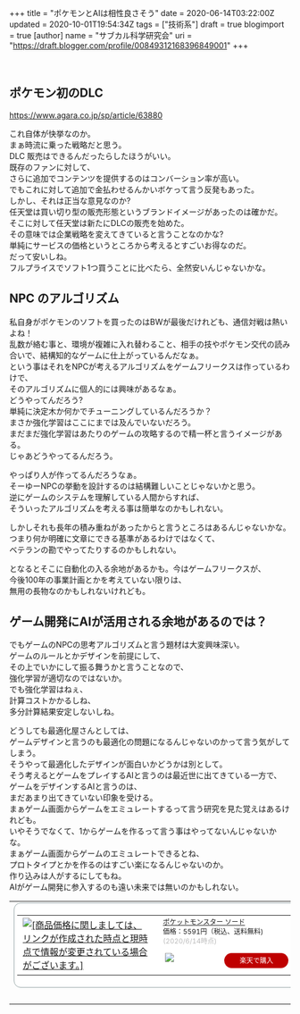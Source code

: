 +++
title = "ポケモンとAIは相性良さそう"
date = 2020-06-14T03:22:00Z
updated = 2020-10-01T19:54:34Z
tags = ["技術系"]
draft = true
blogimport = true 
[author]
	name = "サブカル科学研究会"
	uri = "https://draft.blogger.com/profile/00849312168396849001"
+++

<br /><div><h2 style="text-align: left;">ポケモン初のDLC</h2><p style="-webkit-text-size-adjust: auto;"><a href="https://www.agara.co.jp/sp/article/63880" rel="nofollow" target="_blank">https://www.agara.co.jp/sp/article/63880</a></p><p style="-webkit-text-size-adjust: auto;">これ自体が快挙なのか。<br />まぁ時流に乗った戦略だと思う。<br />DLC 販売はできるんだったらしたほうがいい。<br />既存のファンに対して、<br />さらに追加でコンテンツを提供するのはコンバーション率が高い。<br />でもこれに対して追加で金払わせるんかいボケって言う反発もあった。<br />しかし、それは正当な意見なのか?<br />任天堂は買い切り型の販売形態というブランドイメージがあったのは確かだ。<br />そこに対して任天堂は新たにDLCの販売を始めた。<br />その意味では企業戦略を変えてきていると言うことなのかな?<br />単純にサービスの価格というところから考えるとすごいお得なのだ。<br />だって安いしね。<br />フルプライスでソフト1つ買うことに比べたら、全然安いんじゃないかな。</p><h2 style="text-align: left;">NPC のアルゴリズム</h2><p style="-webkit-text-size-adjust: auto;">私自身がポケモンのソフトを買ったのはBWが最後だけれども、通信対戦は熱いよね！<br />乱数が絡む事と、環境が複雑に入れ替わること、相手の技やポケモン交代の読み合いで、結構知的なゲームに仕上がっているんだなぁ。<br />という事はそれをNPCが考えるアルゴリズムをゲームフリークスは作っているわけで、<br />そのアルゴリズムに個人的には興味があるなぁ。<br />どうやってんだろう?<br />単純に決定木か何かでチューニングしているんだろうか？<br />まさか強化学習はここにまでは及んでいないだろう。<br />まだまだ強化学習はあたりのゲームの攻略するので精一杯と言うイメージがある。<br />じゃあどうやってるんだろう。</p><p style="-webkit-text-size-adjust: auto;">やっぱり人が作ってるんだろうなぁ。<br />そーゆーNPCの挙動を設計するのは結構難しいことじゃないかと思う。<br />逆にゲームのシステムを理解している人間からすれば、<br />そういったアルゴリズムを考える事は簡単なのかもしれない。</p><p style="-webkit-text-size-adjust: auto;">しかしそれも長年の積み重ねがあったからと言うところはあるんじゃないかな。<br />つまり何か明確に文章にできる基準があるわけではなくて、<br />ベテランの勘でやってたりするのかもしれない。</p><p style="-webkit-text-size-adjust: auto;">となるとそこに自動化の入る余地があるかも。今はゲームフリークスが、<br />今後100年の事業計画とかを考えていない限りは、<br />無用の長物なのかもしれないけれども。</p><h2 style="text-align: left;">ゲーム開発にAIが活用される余地があるのでは？</h2><p style="-webkit-text-size-adjust: auto;">でもゲームのNPCの思考アルゴリズムと言う題材は大変興味深い。<br />ゲームのルールとかデザインを前提にして、<br />その上でいかにして振る舞うかと言うことなので、<br />強化学習が適切なのではないか。<br />でも強化学習はねぇ、<br />計算コストかかるしね、<br />多分計算結果安定しないしね。</p><p style="-webkit-text-size-adjust: auto;">どうしても最適化屋さんとしては、<br />ゲームデザインと言うのも最適化の問題になるんじゃないのかって言う気がしてしまう。<br />そうやって最適化したデザインが面白いかどうかは別として。<br />そう考えるとゲームをプレイするAIと言うのは最近世に出てきている一方で、<br />ゲームをデザインするAIと言うのは、<br />まだあまり出てきていない印象を受ける。<br />まぁゲーム画面からゲームをエミュレートするって言う研究を見た覚えはあるけれども。<br />いやそうでなくて、1からゲームを作るって言う事はやってないんじゃないかな。<br />まぁゲーム画面からゲームのエミュレートできるとね、<br />プロトタイプとかを作るのはすごい楽になるんじゃないのか。<br />作り込みは人がするにしてもね。<br />AIがゲーム開発に参入するのも遠い未来では無いのかもしれない。</p><table border="0" cellpadding="0" cellspacing="0"><tbody><tr><td><div style="background-color: white; border-bottom-left-radius: 0.75rem; border-bottom-right-radius: 0.75rem; border-top-left-radius: 0.75rem; border-top-right-radius: 0.75rem; border: 1px solid rgb(149, 165, 166); margin: 0px; overflow: hidden; padding: 5px; text-align: center; width: 504px;"><table><tbody><tr><td style="width: 240px;"><a href="https://hb.afl.rakuten.co.jp/ichiba/1b0a2d31.d22da597.1b0a2d32.91386760/?pc=https%3A%2F%2Fitem.rakuten.co.jp%2Fbook%2F15984061%2F&amp;link_type=picttext&amp;ut=eyJwYWdlIjoiaXRlbSIsInR5cGUiOiJwaWN0dGV4dCIsInNpemUiOiIyNDB4MjQwIiwibmFtIjoxLCJuYW1wIjoicmlnaHQiLCJjb20iOjEsImNvbXAiOiJkb3duIiwicHJpY2UiOjEsImJvciI6MSwiY29sIjoxLCJiYnRuIjoxLCJwcm9kIjowfQ%3D%3D" rel="nofollow sponsored noopener" style="word-wrap: break-word;" target="_blank"><img alt="[商品価格に関しましては、リンクが作成された時点と現時点で情報が変更されている場合がございます。]" border="0" src="https://hbb.afl.rakuten.co.jp/hgb/1b0a2d31.d22da597.1b0a2d32.91386760/?me_id=1213310&amp;item_id=19692309&amp;m=https%3A%2F%2Fthumbnail.image.rakuten.co.jp%2F%400_mall%2Fbook%2Fcabinet%2F3889%2F4902370543889.jpg%3F_ex%3D80x80&amp;pc=https%3A%2F%2Fthumbnail.image.rakuten.co.jp%2F%400_mall%2Fbook%2Fcabinet%2F3889%2F4902370543889.jpg%3F_ex%3D240x240&amp;s=240x240&amp;t=picttext" style="margin: 2px;" title="[商品価格に関しましては、リンクが作成された時点と現時点で情報が変更されている場合がございます。]" /></a></td><td style="vertical-align: top; width: 248px;"><p style="font-size: 12px; line-height: 1.4em; margin: 0px; padding: 2px 6px; text-align: left; word-wrap: break-word;"><a href="https://hb.afl.rakuten.co.jp/ichiba/1b0a2d31.d22da597.1b0a2d32.91386760/?pc=https%3A%2F%2Fitem.rakuten.co.jp%2Fbook%2F15984061%2F&amp;link_type=picttext&amp;ut=eyJwYWdlIjoiaXRlbSIsInR5cGUiOiJwaWN0dGV4dCIsInNpemUiOiIyNDB4MjQwIiwibmFtIjoxLCJuYW1wIjoicmlnaHQiLCJjb20iOjEsImNvbXAiOiJkb3duIiwicHJpY2UiOjEsImJvciI6MSwiY29sIjoxLCJiYnRuIjoxLCJwcm9kIjowfQ%3D%3D" rel="nofollow sponsored noopener" style="word-wrap: break-word;" target="_blank">ポケットモンスター ソード</a><br /><span>価格：5591円（税込、送料無料)</span> <span style="color: #bbbbbb;">(2020/6/14時点)</span></p><div style="margin: 10px;"><a href="https://hb.afl.rakuten.co.jp/ichiba/1b0a2d31.d22da597.1b0a2d32.91386760/?pc=https%3A%2F%2Fitem.rakuten.co.jp%2Fbook%2F15984061%2F&amp;link_type=picttext&amp;ut=eyJwYWdlIjoiaXRlbSIsInR5cGUiOiJwaWN0dGV4dCIsInNpemUiOiIyNDB4MjQwIiwibmFtIjoxLCJuYW1wIjoicmlnaHQiLCJjb20iOjEsImNvbXAiOiJkb3duIiwicHJpY2UiOjEsImJvciI6MSwiY29sIjoxLCJiYnRuIjoxLCJwcm9kIjowfQ%3D%3D" rel="nofollow sponsored noopener" style="word-wrap: break-word;" target="_blank"><img src="https://static.affiliate.rakuten.co.jp/makelink/rl.svg" style="float: left; margin-top: 0px; max-height: 27px; width: auto;" /></a><a href="https://hb.afl.rakuten.co.jp/ichiba/1b0a2d31.d22da597.1b0a2d32.91386760/?pc=https%3A%2F%2Fitem.rakuten.co.jp%2Fbook%2F15984061%2F%3Fscid%3Daf_pc_bbtn&amp;m=%3Fscid%3Daf_pc_bbtn&amp;link_type=picttext&amp;ut=eyJwYWdlIjoiaXRlbSIsInR5cGUiOiJwaWN0dGV4dCIsInNpemUiOiIyNDB4MjQwIiwibmFtIjoxLCJuYW1wIjoicmlnaHQiLCJjb20iOjEsImNvbXAiOiJkb3duIiwicHJpY2UiOjEsImJvciI6MSwiY29sIjoxLCJiYnRuIjoxLCJwcm9kIjowfQ==" rel="nofollow sponsored noopener" style="word-wrap: break-word;" target="_blank"><div style="background-color: #bf0000; border-bottom-left-radius: 16px; border-bottom-right-radius: 16px; border-top-left-radius: 16px; border-top-right-radius: 16px; color: white; cursor: pointer; float: right; font-size: 12px; font-weight: 500; height: 27px; line-height: 27px; margin-left: 1px; padding: 0px 12px; text-align: center; width: 41%;">楽天で購入</div></a></div></td></tr></tbody></table></div><br /><p style="color: black; font-size: 12px; line-height: 1.4em; margin: 5px; word-wrap: break-word;"></p></td></tr></tbody></table><p style="-webkit-text-size-adjust: auto;"><br /></p><p style="-webkit-text-size-adjust: auto;"><br /></p><br class="Apple-interchange-newline" style="-webkit-text-size-adjust: auto;" /></div>
